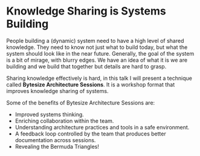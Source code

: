 # Knowledge Sharing is Systems Building

People building a (dynamic) system need to have a high level of shared knowledge. 
They need to know not just what to build today, but what the system should look like in the near future. 
Generally, the goal of the system is a bit of mirage, with blurry edges. We have an idea of what it is we are building and we build that together but details are hard to grasp. 

Sharing knowledge effectively is hard, in this talk I will present a technique called **Bytesize Architecture Sessions**.  It is a workshop format that improves knowledge sharing of systems.

Some of the benefits of Bytesize Architecture Sessions are:

* Improved systems thinking.
* Enriching collaboration within the team.
* Understanding architecture practices and tools in a safe environment.
* A feedback loop controlled by the team that produces better documentation across sessions.
* Revealing the Bermuda Triangles!
